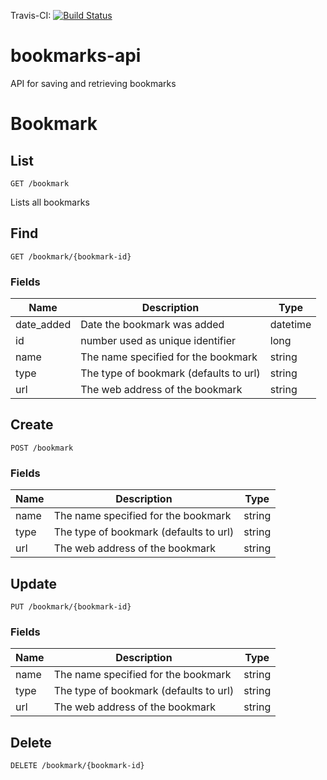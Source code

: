 Travis-CI: [![Build Status](https://travis-ci.org/damc-dev/bookmarks-api.svg?branch=master)](https://travis-ci.org/damc-dev/bookmarks-api)

# bookmarks-api
API for saving and retrieving bookmarks

# Bookmark
## List
```
GET /bookmark
```
Lists all bookmarks

## Find
```
GET /bookmark/{bookmark-id}
```

### Fields

| Name | Description | Type |
| ---- | ----------- | ---- |
| date_added | Date the bookmark was added | datetime |
| id | number used as unique identifier | long |
| name | The name specified for the bookmark | string |
| type | The type of bookmark (defaults to url) | string |
| url | The web address of the bookmark | string |

## Create
```
POST /bookmark
```
### Fields
| Name | Description | Type |
| ---- | ----------- | ---- |
| name | The name specified for the bookmark | string |
| type | The type of bookmark (defaults to url) | string |
| url | The web address of the bookmark | string |

## Update

```
PUT /bookmark/{bookmark-id}
```
### Fields
| Name | Description | Type |
| ---- | ----------- | ---- |
| name | The name specified for the bookmark | string |
| type | The type of bookmark (defaults to url) | string |
| url | The web address of the bookmark | string |

## Delete
```
DELETE /bookmark/{bookmark-id}
```
